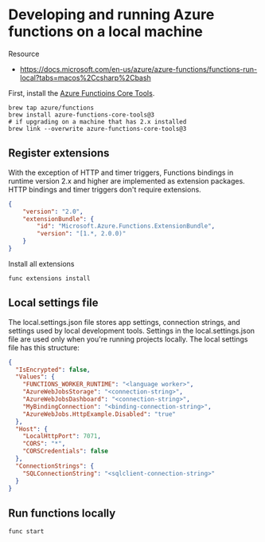 # Developing and running Azure functions on a local machine

Resource

* https://docs.microsoft.com/en-us/azure/azure-functions/functions-run-local?tabs=macos%2Ccsharp%2Cbash


First, install the [Azure Functioins Core Tools](https://www.npmjs.com/package/azure-functions-core-tools).

```
brew tap azure/functions
brew install azure-functions-core-tools@3
# if upgrading on a machine that has 2.x installed
brew link --overwrite azure-functions-core-tools@3
```

## Register extensions

With the exception of HTTP and timer triggers, Functions bindings in runtime version 2.x and higher are implemented as extension packages. HTTP bindings and timer triggers don't require extensions.

```json
{
    "version": "2.0",
    "extensionBundle": {
        "id": "Microsoft.Azure.Functions.ExtensionBundle",
        "version": "[1.*, 2.0.0)"
    }
}
```

Install all extensions

```
func extensions install
```

## Local settings file

The local.settings.json file stores app settings, connection strings, and settings used by local development tools. Settings in the local.settings.json file are used only when you're running projects locally. The local settings file has this structure:

```json
{
  "IsEncrypted": false,
  "Values": {
    "FUNCTIONS_WORKER_RUNTIME": "<language worker>",
    "AzureWebJobsStorage": "<connection-string>",
    "AzureWebJobsDashboard": "<connection-string>",
    "MyBindingConnection": "<binding-connection-string>",
    "AzureWebJobs.HttpExample.Disabled": "true"
  },
  "Host": {
    "LocalHttpPort": 7071,
    "CORS": "*",
    "CORSCredentials": false
  },
  "ConnectionStrings": {
    "SQLConnectionString": "<sqlclient-connection-string>"
  }
}
```

## Run functions locally

```
func start
```
